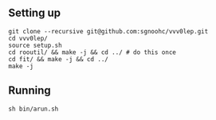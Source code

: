 ## Setting up

    git clone --recursive git@github.com:sgnoohc/vvv0lep.git
    cd vvv0lep/
    source setup.sh
    cd rooutil/ && make -j && cd ../ # do this once
    cd fit/ && make -j && cd ../
    make -j

## Running

    sh bin/arun.sh
